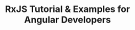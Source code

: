 ---
layout: post
title: "RxJS Tutorial & Examples for Angular Developers"
image: "images/content/angular.png"
excerpt: "RxJS Tutorial & Examples for Angular Developers" 
tags : [javascript, typescript, angular]
---